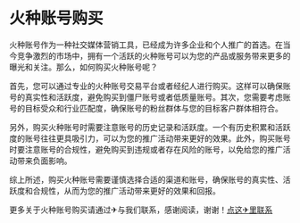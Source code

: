 # 火种账号购买

火种账号作为一种社交媒体营销工具，已经成为许多企业和个人推广的首选。在当今竞争激烈的市场中，拥有一个活跃的火种账号可以为您的产品或服务带来更多的曝光和关注。那么，如何购买火种账号呢？

首先，您可以通过专业的火种账号交易平台或者经纪人进行购买。这样可以确保账号的真实性和活跃度，避免购买到僵尸账号或者低质量账号。其次，您需要考虑账号的目标受众和行业匹配度，确保账号的粉丝群体与您的目标客户群体相符合。

另外，购买火种账号时需要注意账号的历史记录和活跃度。一个有历史积累和活跃度的账号往往更具吸引力，可以为您的推广活动带来更好的效果。此外，购买账号时要注意账号的合规性，避免购买到违规或者存在风险的账号，以免给您的推广活动带来负面影响。

综上所述，购买火种账号需要谨慎选择合适的渠道和账号，确保账号的真实性、活跃度和合规性，从而为您的推广活动带来更好的效果和回报。

更多关于火种账号购买请通过✈与我们联系，感谢阅读，谢谢！[点这✈里联系](https://acc.k02.cc)